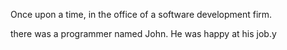 Once upon a time, in the office of a software development firm.

there was a programmer named John.
He was happy at his job.y



